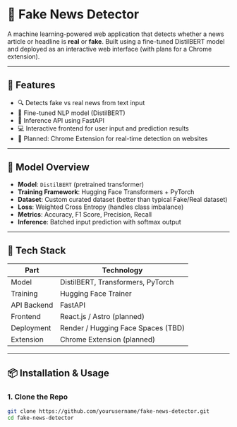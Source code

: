 # 📰 Fake News Detector

A machine learning-powered web application that detects whether a news article or headline is **real** or **fake**. Built using a fine-tuned DistilBERT model and deployed as an interactive web interface (with plans for a Chrome extension).

---

## 🚀 Features

- 🔍 Detects fake vs real news from text input
- 🧠 Fine-tuned NLP model (DistilBERT)
- 🧪 Inference API using FastAPI
- 💻 Interactive frontend for user input and prediction results
- 🧩 Planned: Chrome Extension for real-time detection on websites

---

## 🧠 Model Overview

- **Model**: `DistilBERT` (pretrained transformer)
- **Training Framework**: Hugging Face Transformers + PyTorch
- **Dataset**: Custom curated dataset (better than typical Fake/Real dataset)
- **Loss**: Weighted Cross Entropy (handles class imbalance)
- **Metrics**: Accuracy, F1 Score, Precision, Recall
- **Inference**: Batched input prediction with softmax output

---

## 🧰 Tech Stack

| Part         | Technology               |
|--------------|---------------------------|
| Model        | DistilBERT, Transformers, PyTorch |
| Training     | Hugging Face Trainer      |
| API Backend  | FastAPI                   |
| Frontend     | React.js / Astro (planned)|
| Deployment   | Render / Hugging Face Spaces (TBD) |
| Extension    | Chrome Extension (planned)|

---

## 📦 Installation & Usage

### 1. Clone the Repo
```bash
git clone https://github.com/yourusername/fake-news-detector.git
cd fake-news-detector
